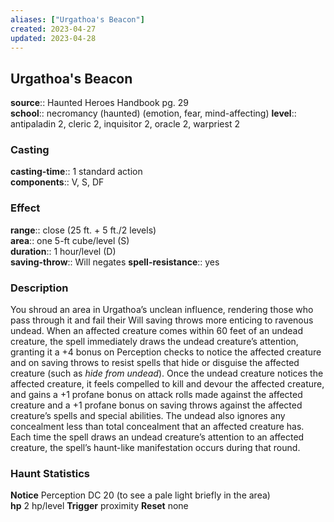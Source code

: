 ```yaml
---
aliases: ["Urgathoa's Beacon"]
created: 2023-04-27
updated: 2023-04-28
---
```


## Urgathoa's Beacon

**source**:: Haunted Heroes Handbook pg. 29  
**school**:: necromancy (haunted) (emotion, fear, mind-affecting)
**level**:: antipaladin 2, cleric 2, inquisitor 2, oracle 2, warpriest 2

### Casting

**casting-time**:: 1 standard action  
**components**:: V, S, DF

### Effect

**range**:: close (25 ft. + 5 ft./2 levels)  
**area**:: one 5-ft cube/level (S)  
**duration**:: 1 hour/level (D)  
**saving-throw**:: Will negates
**spell-resistance**:: yes

### Description

You shroud an area in Urgathoa’s unclean influence, rendering those who pass through it and fail their Will saving throws more enticing to ravenous undead. When an affected creature comes within 60 feet of an undead creature, the spell immediately draws the undead creature’s attention, granting it a +4 bonus on Perception checks to notice the affected creature and on saving throws to resist spells that hide or disguise the affected creature (such as *hide from undead*). Once the undead creature notices the affected creature, it feels compelled to kill and devour the affected creature, and gains a +1 profane bonus on attack rolls made against the affected creature and a +1 profane bonus on saving throws against the affected creature’s spells and special abilities. The undead also ignores any concealment less than total concealment that an affected creature has. Each time the spell draws an undead creature’s attention to an affected creature, the spell’s haunt-like manifestation occurs during that round.  
  

### Haunt Statistics

**Notice** Perception DC 20 (to see a pale light briefly in the area)  
**hp** 2 hp/level
**Trigger** proximity
**Reset** none
